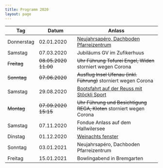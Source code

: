 ```yaml
---
title: Programm 2020
layout: page
---
```


Tag|Datum|Anlass
---|-----|------
Donnerstag|	02.01.2020| [Neujahrsapéro,	Dachboden	Pfarreizentrum](/weihnachtsfenster_2019-2020)
Samstag|	07.03.2020| Jubiläums	GV	im	Zufikerhuus
~~Freitag~~|	~~08.05.2020	11.00~~|	~~Uhr Führung	Tofurei	Engel,	Widen~~ storniert wegen Corona
~~Sonntag~~|	~~07.06.2020~~| ~~Ausflug	Insel	Ufenau (inkl.	Führung)~~ storniert wegen Corona
Samstag|	29.08.2020| [Bootsfahrt	auf	der	Reuss	mit	Stöckli	Sport](/bootsfahrt)
~~Montag~~|	~~07.09.2020	15:15~~|	~~Uhr Führung	und	Besichtigung	REGA,	Kloten~~ storniert wegen Corona
Samstag|	07.11.2020| Fondue	Anlass	auf	dem	Hallwilersee
Dinstag| 01.12.2020 | [Weinachts fenster](/adventsfenster-2020)
Sonntag|	03.01.2021| Neujahrsapéro,	Dachboden	Pfarreizentrum
Freitag|	15.01.2021| Bowlingabend	in	Bremgarten
